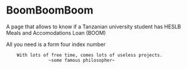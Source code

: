 # BoomBoomBoom
A page that allows to know if a Tanzanian university student has HESLB Meals and Accomodations Loan (BOOM)

All you need is a form four index number

```
    With lots of free time, comes lots of useless projects.
                ~some famous philosopher~
```